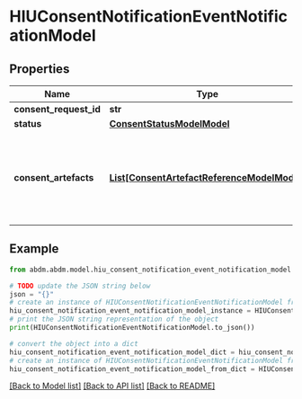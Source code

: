 # HIUConsentNotificationEventNotificationModel


## Properties

Name | Type | Description | Notes
------------ | ------------- | ------------- | -------------
**consent_request_id** | **str** |  | 
**status** | [**ConsentStatusModelModel**](ConsentStatusModel.md) |  | 
**consent_artefacts** | [**List[ConsentArtefactReferenceModelModel]**](ConsentArtefactReferenceModel.md) | if the status is GRANTED or REVOKED, then the consentArtefact references (Ids) must be specified. | [optional] 

## Example

```python
from abdm.abdm.model.hiu_consent_notification_event_notification_model import HIUConsentNotificationEventNotificationModel

# TODO update the JSON string below
json = "{}"
# create an instance of HIUConsentNotificationEventNotificationModel from a JSON string
hiu_consent_notification_event_notification_model_instance = HIUConsentNotificationEventNotificationModel.from_json(json)
# print the JSON string representation of the object
print(HIUConsentNotificationEventNotificationModel.to_json())

# convert the object into a dict
hiu_consent_notification_event_notification_model_dict = hiu_consent_notification_event_notification_model_instance.to_dict()
# create an instance of HIUConsentNotificationEventNotificationModel from a dict
hiu_consent_notification_event_notification_model_from_dict = HIUConsentNotificationEventNotificationModel.from_dict(hiu_consent_notification_event_notification_model_dict)
```
[[Back to Model list]](../README.md#documentation-for-models) [[Back to API list]](../README.md#documentation-for-api-endpoints) [[Back to README]](../README.md)



